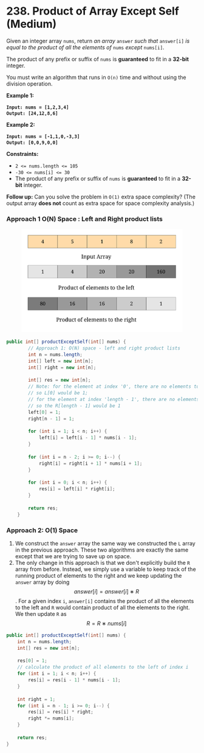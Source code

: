 # 238. Product of Array Except Self (Medium)

Given an integer array `nums`, return _an array_ `answer` _such that_ `answer[i]` _is equal to the product of all the elements of_ `nums` _except_ `nums[i]`.

The product of any prefix or suffix of `nums` is **guaranteed** to fit in a **32-bit** integer.

You must write an algorithm that runs in `O(n)` time and without using the division operation.

**Example 1:**

<pre><code><strong>Input: nums = [1,2,3,4]
</strong><strong>Output: [24,12,8,6]
</strong></code></pre>

**Example 2:**

<pre><code><strong>Input: nums = [-1,1,0,-3,3]
</strong><strong>Output: [0,0,9,0,0]
</strong></code></pre>

**Constraints:**

* `2 <= nums.length <= 105`
* `-30 <= nums[i] <= 30`
* The product of any prefix or suffix of `nums` is **guaranteed** to fit in a **32-bit** integer.

&#x20;

**Follow up:** Can you solve the problem in `O(1)` extra space complexity? (The output array **does not** count as extra space for space complexity analysis.)



### Approach 1 O(N) Space : **Left and Right product lists**

<figure><img src="../../../.gitbook/assets/image (3).png" alt="" width="563"><figcaption></figcaption></figure>

```java
public int[] productExceptSelf(int[] nums) {
        // Approach 1: O(N) space - left and right product lists
        int n = nums.length;
        int[] left = new int[n];
        int[] right = new int[n];

        int[] res = new int[n];
        // Note: for the element at index '0', there are no elements to the left,
        // so L[0] would be 1;
        // for the element at index 'length - 1', there are no elements to the right,
        // so the R[length - 1] would be 1
        left[0] = 1;
        right[n - 1] = 1;

        for (int i = 1; i < n; i++) {
            left[i] = left[i - 1] * nums[i - 1];
        }

        for (int i = n - 2; i >= 0; i--) {
            right[i] = right[i + 1] * nums[i + 1];
        }

        for (int i = 0; i < n; i++) {
            res[i] = left[i] * right[i];
        }

        return res;
    }
```



### Approach 2: O(1) Space

1. We construct the `answer` array the same way we constructed the `L` array in the previous approach. These two algorithms are exactly the same except that we are trying to save up on space.
2. The only change in this approach is that we don't explicitly build the `R` array from before. Instead, we simply use a variable to keep track of the running product of elements to the right and we keep updating the `answer` array by doing $$answer[i]=answer[i]∗R$$. For a given index `i`, `answer[i]` contains the product of all the elements to the left and `R` would contain product of all the elements to the right. We then update `R` as $$R=R∗nums[i]$$

```java
public int[] productExceptSelf(int[] nums) {
    int n = nums.length;
    int[] res = new int[n];

    res[0] = 1;
    // calculate the product of all elements to the left of index i
    for (int i = 1; i < n; i++) {
        res[i] = res[i - 1] * nums[i - 1];
    }

    int right = 1;
    for (int i = n - 1; i >= 0; i--) {
        res[i] = res[i] * right;
        right *= nums[i];
    }

    return res;
}
```
